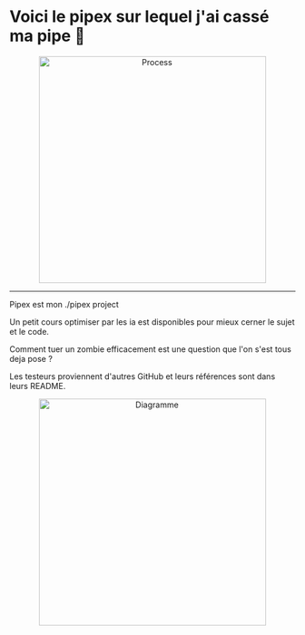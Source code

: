 # Voici le pipex sur lequel j'ai cassé ma pipe 🚀

<p align="center">
    <img src="img/alien.png" alt="Process" width="400">
</p>

---

Pipex est mon ./pipex project 

Un petit cours optimiser par les ia est disponibles pour mieux cerner le sujet et le code.

Comment tuer un zombie efficacement est une question que l'on s'est tous deja pose ?

Les testeurs proviennent d'autres GitHub et leurs références sont dans leurs README.

<p align="center">
    <img src="img/diag.png" alt="Diagramme" width="400">
</p>

